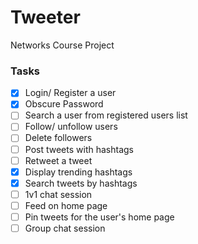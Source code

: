 # Tweeter
Networks Course Project


### Tasks
- [x] Login/ Register a user
- [x] Obscure Password
- [ ] Search a user from registered users list
- [ ] Follow/ unfollow users
- [ ] Delete followers
- [ ] Post tweets with hashtags
- [ ] Retweet a tweet
- [x] Display trending hashtags
- [x] Search tweets by hashtags
- [ ] 1v1 chat session
- [ ] Feed on home page
- [ ] Pin tweets for the user's home page
- [ ] Group chat session
